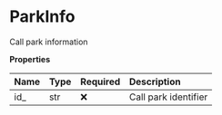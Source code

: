 # ParkInfo

Call park information

**Properties**

| Name | Type | Required | Description          |
| :--- | :--- | :------- | :------------------- |
| id\_ | str  | ❌       | Call park identifier |

<!-- This file was generated by liblab | https://liblab.com/ -->
